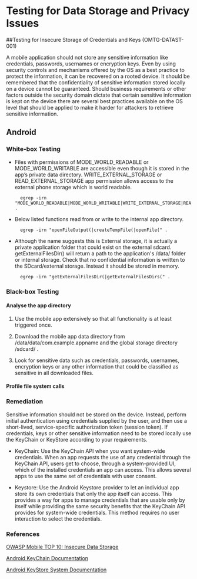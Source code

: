 # Testing for Data Storage and Privacy Issues

##Testing for Insecure Storage of Credentials and Keys (OMTG-DATAST-001)

A mobile application should not store any sensitive information like credentials, passwords, usernames or encryption keys. Even by using security controls and mechanisms offered by the OS as a best practice to protect the information, it can be recovered on a rooted device. It should be remembered that the confidentiality of sensitive information stored locally on a device cannot be guaranteed. 
Should business requirements or other factors outside the security domain dictate that certain sensitive information is kept on the device there are several best practices available on the OS level that should be applied to make it harder for attackers to retrieve sensitive information. 


## Android

### White-box Testing

- Files with permissions of MODE_WORLD_READABLE or MODE_WORLD_WRITABLE are accessible even though it is stored in the app’s private data directory. WRITE_EXTERNAL_STORAGE or READ_EXTERNAL_STORAGE app permission allows access to the external phone storage which is world readable.

        egrep -irn "MODE_WORLD_READABLE|MODE_WORLD_WRITABLE|WRITE_EXTERNAL_STORAGE|READ_EXTERNAL_STORAGE" . 

- Below listed functions read from or write to the internal app directory.

        egrep -irn "openFileOutput(|createTempFile(|openFile(" . 
        
- Although the name suggests this is External storage, it is actually a private application folder that could exist on the external sdcard. getExternalFilesDir() will return a path to the application's /data/ folder or internal storage. Check that no confidential information is written to the SDcard/external storage. Instead it should be stored in memory. 

        egrep -irn "getExternalFilesDir(|getExternalFilesDirs(" . 

### Black-box Testing

#### Analyse the app directory 

 1. Use the mobile app extensively so that all functionality is at least triggered once.
  
 2. Download the mobile app data directory from  /data/data/com.example.appname and the global storage directory /sdcard/ . 
 
 3. Look for sensitive data such as credentials, passwords, usernames, encryption keys or any other information that could be classified as sensitive in all downloaded files. 

#### Profile file system calls  



### Remediation

Sensitive information should not be stored on the device. Instead, perform initial authentication using credentials supplied by the user, and then use a short-lived, service-specific authorization token (session token).
If credentials, keys or other sensitive information need to be stored locally use the KeyChain or KeyStore according to your requirements.

- KeyChain: Use the KeyChain API when you want system-wide credentials. When an app requests the use of any credential through the KeyChain API, users get to choose, through a system-provided UI, which of the installed credentials an app can access. This allows several apps to use the same set of credentials with user consent.

- Keystore: Use the Android Keystore provider to let an individual app store its own credentials that only the app itself can access. This provides a way for apps to manage credentials that are usable only by itself while providing the same security benefits that the KeyChain API provides for system-wide credentials. This method requires no user interaction to select the credentials.


### References

[OWASP Mobile TOP 10: Insecure Data Storage](https://www.owasp.org/index.php/Mobile_Top_10_2014-M2)

[Android KeyChain Documentation](http://developer.android.com/reference/android/security/KeyChain.html)

[Android KeyStore System Documentation](http://developer.android.com/training/articles/keystore.html)

